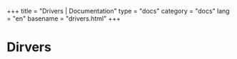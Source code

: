 +++
title = "Drivers | Documentation"
type = "docs"
category = "docs"
lang = "en"
basename = "drivers.html"
+++

# Dirvers


